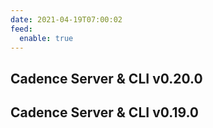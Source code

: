 ```yaml
---
date: 2021-04-19T07:00:02
feed:
  enable: true
---
```


## Cadence Server & CLI v0.20.0
<release-notes
  owner="uber"
  repo="cadence"
  tag="v0.20.0"
/>

## Cadence Server & CLI v0.19.0
<release-notes
  owner="uber"
  repo="cadence"
  tag="v0.19.0"
/>
